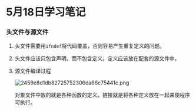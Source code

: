 # 5月18日学习笔记

### 头文件与源文件

1. 头文件需要用`ifndef`将代码覆盖，否则容易产生重复定义的问题。

2. 头文件应该只包含声明，而不包含定义。定义应该放在配套的源文件中。

3. 源文件编译过程

   ![2459e8d1db82725752306da66c75441c.png](http://39.105.82.248/images/2019/05/18/2459e8d1db82725752306da66c75441c.png)

   对象文件中放的就是各种函数的定义。链接就是将各种定义放在一起来使程序可执行。

